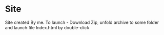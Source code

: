 # Site
Site created By me.
To launch - Download Zip, unfold archive to some folder and launch file Index.html by double-click
